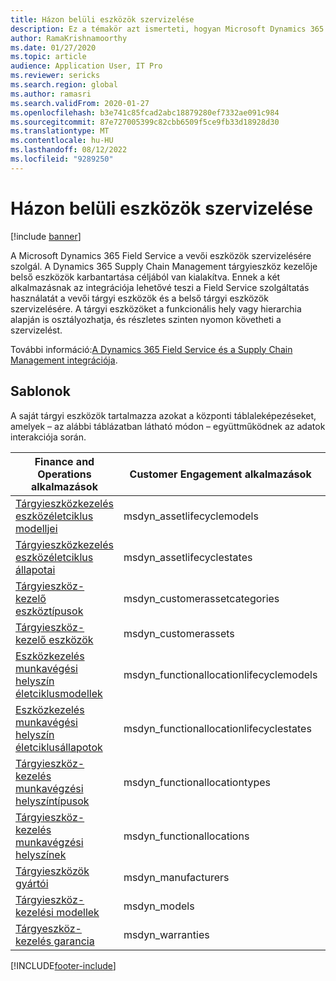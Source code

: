 ```yaml
---
title: Házon belüli eszközök szervizelése
description: Ez a témakör azt ismerteti, hogyan Microsoft Dynamics 365 Field Service lehet a vevői és a saját eszközök szolgáltatást is használni.
author: RamaKrishnamoorthy
ms.date: 01/27/2020
ms.topic: article
audience: Application User, IT Pro
ms.reviewer: sericks
ms.search.region: global
ms.author: ramasri
ms.search.validFrom: 2020-01-27
ms.openlocfilehash: b3e741c85fcad2abc18879280ef7332ae091c984
ms.sourcegitcommit: 87e727005399c82cbb6509f5ce9fb33d18928d30
ms.translationtype: MT
ms.contentlocale: hu-HU
ms.lasthandoff: 08/12/2022
ms.locfileid: "9289250"
---
```

# <a name="in-house-assets-for-servicing"></a>Házon belüli eszközök szervizelése

[!include [banner](../../includes/banner.md)]

A Microsoft Dynamics 365 Field Service a vevői eszközök szervizelésére szolgál. A Dynamics 365 Supply Chain Management tárgyieszköz kezelője belső eszközök karbantartása céljából van kialakítva. Ennek a két alkalmazásnak az integrációja lehetővé teszi a Field Service szolgáltatás használatát a vevői tárgyi eszközök és a belső tárgyi eszközök szervizelésére. A tárgyi eszközöket a funkcionális hely vagy hierarchia alapján is osztályozhatja, és részletes szinten nyomon követheti a szervizelést.

További információ:[A Dynamics 365 Field Service és a Supply Chain Management integrációja](/dynamics365/field-service/supply-chain-field-service-integration).

## <a name="templates"></a>Sablonok

A saját tárgyi eszközök tartalmazza azokat a központi táblaleképezéseket, amelyek – az alábbi táblázatban látható módon – együttműködnek az adatok interakciója során.

| Finance and Operations alkalmazások | Customer Engagement alkalmazások | Leírás |
|-----------------------------|-----------------------------------|-------------|
[Tárgyieszközkezelés eszközéletciklus modelljei](mapping-reference.md#119) | msdyn_assetlifecyclemodels | |
[Tárgyieszközkezelés eszközéletciklus állapotai](mapping-reference.md#120) | msdyn_assetlifecyclestates | |
[Tárgyieszköz-kezelő eszköztípusok](mapping-reference.md#124) | msdyn_customerassetcategories | |
[Tárgyieszköz-kezelő eszközök](mapping-reference.md#125) | msdyn_customerassets | |
[Eszközkezelés munkavégési helyszín életciklusmodellek](mapping-reference.md#134) | msdyn_functionallocationlifecyclemodels | |
[Eszközkezelés munkavégési helyszín életciklusállapotok](mapping-reference.md#135) | msdyn_functionallocationlifecyclestates | |
[Tárgyieszköz-kezelés munkavégzési helyszíntípusok](mapping-reference.md#137) | msdyn_functionallocationtypes | |
[Tárgyieszköz-kezelés munkavégzési helyszínek](mapping-reference.md#136) | msdyn_functionallocations | |
[Tárgyieszközök gyártói](mapping-reference.md#153) | msdyn_manufacturers | |
[Tárgyieszköz-kezelési modellek](mapping-reference.md#154) | msdyn_models | |
[Tárgyeszköz-kezelés garancia](mapping-reference.md#209) | msdyn_warranties | |

[!INCLUDE[footer-include](../../../../includes/footer-banner.md)]
